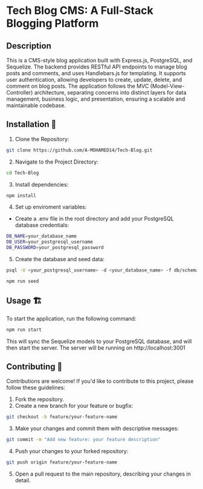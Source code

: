 # Tech Blog CMS: A Full-Stack Blogging Platform

## Description

This is a CMS-style blog application built with Express.js, PostgreSQL, and Sequelize. The backend provides RESTful API endpoints to manage blog posts and comments, and uses Handlebars.js for templating. It supports user authentication, allowing developers to create, update, delete, and comment on blog posts. The application follows the MVC (Model-View-Controller) architecture, separating concerns into distinct layers for data management, business logic, and presentation, ensuring a scalable and maintainable codebase.

## Installation 🚀

1. Clone the Repository:

```sh
git clone https://github.com/A-MOHAMED14/Tech-Blog.git
```

2. Navigate to the Project Directory:

```sh
cd Tech-Blog
```

3. Install dependencies:

```sh
npm install
```

4. Set up enviroment variables:

- Create a .env file in the root directory and add your PostgreSQL database credentials:

```sh
DB_NAME=your_database_name
DB_USER=your_postgresql_username
DB_PASSWORD=your_postgresql_password
```

5. Create the database and seed data:

```sh
psql -U <your_postgresql_username> -d <your_database_name> -f db/schema.sql

npm run seed
```

## Usage 🏗️

To start the application, run the following command:

```sh
npm run start
```

This will sync the Sequelize models to your PostgreSQL database, and will then start the server. The server will be running on http://localhost:3001

## Contributing 🤝

Contributions are welcome! If you'd like to contribute to this project, please follow these guidelines:

1. Fork the repository.
2. Create a new branch for your feature or bugfix:

```sh
git checkout -b feature/your-feature-name
```

3. Make your changes and commit them with descriptive messages:

```sh
git commit -m "Add new feature: your feature description"
```

4. Push your changes to your forked repository:

```sh
git push origin feature/your-feature-name
```

5. Open a pull request to the main repository, describing your changes in detail.
